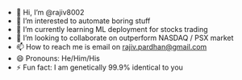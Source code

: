 - 👋 Hi, I’m @rajiv8002
- 👀 I’m interested to automate boring stuff
- 🌱 I’m currently learning ML deployment for stocks trading 
- 💞️ I’m looking to collaborate on outperform NASDAQ / PSX market
- 📫 How to reach me is email on rajiv.pardhan@gmail.com
- 😄 Pronouns: He/Him/His
- ⚡ Fun fact: I am genetically 99.9% identical to you

<!---
rajiv8002/rajiv8002 is a ✨ special ✨ repository because its `README.md` (this file) appears on your GitHub profile.
You can click the Preview link to take a look at your changes.
--->
